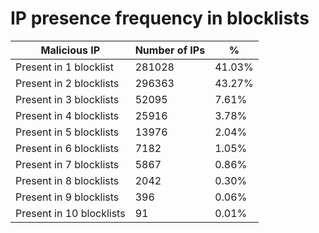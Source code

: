 # IP presence frequency in blocklists
| Malicious IP | Number of IPs | % |
|----|----|----|
| Present in 1 blocklist | 281028 | 41.03% |
| Present in 2 blocklists | 296363 | 43.27% |
| Present in 3 blocklists | 52095 | 7.61% |
| Present in 4 blocklists | 25916 | 3.78% |
| Present in 5 blocklists | 13976 | 2.04% |
| Present in 6 blocklists | 7182 | 1.05% |
| Present in 7 blocklists | 5867 | 0.86% |
| Present in 8 blocklists | 2042 | 0.30% |
| Present in 9 blocklists | 396 | 0.06% |
| Present in 10 blocklists | 91 | 0.01% |
